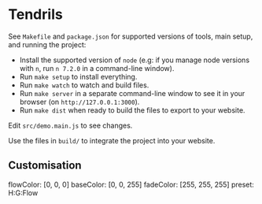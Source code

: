 # Tendrils

See `Makefile` and `package.json` for supported versions of tools, main setup, and running the project:
- Install the supported version of `node` (e.g: if you manage node versions with `n`, run `n 7.2.0` in a command-line window).
- Run `make setup` to install everything.
- Run `make watch` to watch and build files.
- Run `make server` in a separate command-line window to see it in your browser (on `http://127.0.0.1:3000`).
- Run `make dist` when ready to build the files to export to your website.

Edit `src/demo.main.js` to see changes.

Use the files in `build/` to integrate the project into your website.

## Customisation

flowColor: [0, 0, 0]
baseColor: [0, 0, 255]
fadeColor: [255, 255, 255]
preset: H:G:Flow
